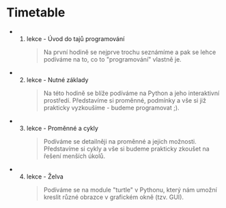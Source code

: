 # Timetable

-   1. lekce - Úvod do tajů programování
        > Na první hodině se nejprve trochu seznámíme a pak se lehce podíváme na to, co to "programování" vlastně je.

-   2. lekce - Nutné základy
        > Na této hodině se blíže podíváme na Python a jeho interaktivní prostředí. Představíme si proměnné, podmínky a vše si již prakticky vyzkoušíme - budeme programovat ;).

-   3. lekce - Proměnné a cykly
        > Podíváme se detailněji na proměnné a jejich možnosti. Představíme si cykly a vše si budeme prakticky zkoušet na řešení menších úkolů.

-   4. lekce - Želva
        > Podíváme se na module "turtle" v Pythonu, který nám umožní kreslit různé obrazce v grafickém okně (tzv. GUI).
